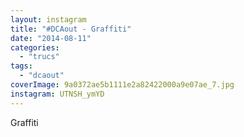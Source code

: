 ```yaml
---
layout: instagram
title: "#DCAout - Graffiti"
date: "2014-08-11"
categories: 
  - "trucs"
tags: 
  - "dcaout"
coverImage: 9a0372ae5b1111e2a82422000a9e07ae_7.jpg
instagram: UTNSH_ymYD
---
```


Graffiti

